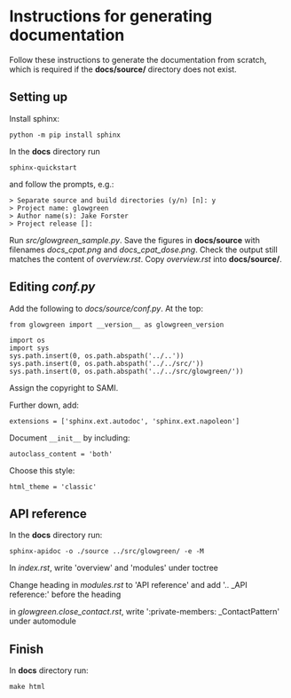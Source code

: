 # Instructions for generating documentation

Follow these instructions to generate the documentation from scratch, which is required if the **docs/source/** directory does not exist.

## Setting up

Install sphinx:

    python -m pip install sphinx

In the **docs** directory run

    sphinx-quickstart

and follow the prompts, e.g.:

    > Separate source and build directories (y/n) [n]: y
    > Project name: glowgreen
    > Author name(s): Jake Forster
    > Project release []:

Run *src/glowgreen_sample.py*.
Save the figures in **docs/source** with filenames *docs_cpat.png* and *docs_cpat_dose.png*.
Check the output still matches the content of *overview.rst*.
Copy *overview.rst* into **docs/source/**.

## Editing *conf.py*
Add the following to *docs/source/conf.py*.
At the top:

    from glowgreen import __version__ as glowgreen_version

    import os
    import sys
    sys.path.insert(0, os.path.abspath('../..'))
    sys.path.insert(0, os.path.abspath('../../src/'))
    sys.path.insert(0, os.path.abspath('../../src/glowgreen/'))

Assign the copyright to SAMI.

Further down, add:

    extensions = ['sphinx.ext.autodoc', 'sphinx.ext.napoleon']

Document `__init__` by including:

    autoclass_content = 'both'

Choose this style:

    html_theme = 'classic'

## API reference

In the **docs** directory run:

    sphinx-apidoc -o ./source ../src/glowgreen/ -e -M

In *index.rst*, write 'overview' and 'modules' under toctree

Change heading in *modules.rst* to 'API reference'
and add '.. _API reference:' before the heading

in *glowgreen.close_contact.rst*, write ':private-members: _ContactPattern' under automodule

## Finish

In **docs** directory run:

    make html
